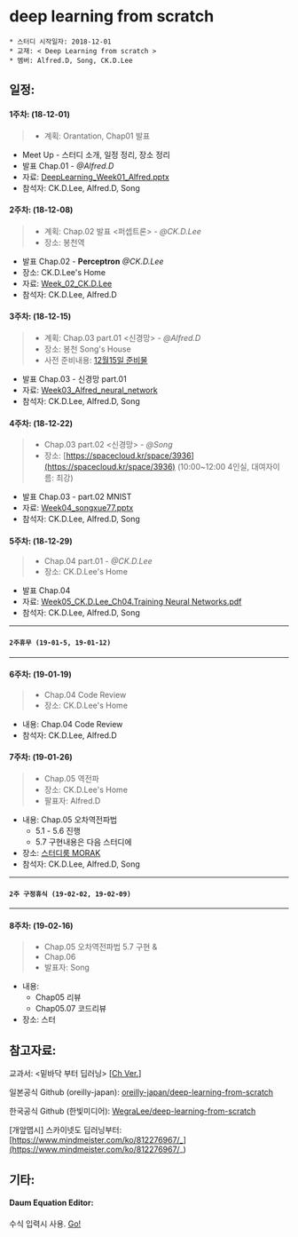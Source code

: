 # deep learning from scratch
	* 스터디 시작일자: 2018-12-01
	* 교재: < Deep Learning from scratch >
	* 멤버: Alfred.D, Song, CK.D.Lee 
	
## 일정:

#### 1주차:  (18-12-01)
> - 계획: Orantation, Chap01 발표

- Meet Up - 스터디 소개, 일정 정리, 장소 정리
- 발표 Chap.01  - *@Alfred.D*
- 자료: [DeepLearning_Week01_Alfred.pptx](/presentation/DeepLearning_Week01_Alfred.pptx)
- 참석자: CK.D.Lee, Alfred.D, Song

#### 2주차: (18-12-08)
> - 계획: Chap.02 발표 <퍼셉트론> - *@CK.D.Lee*
> - 장소: 봉천역 

- 발표 Chap.02 - **Perceptron** *@CK.D.Lee*
- 장소: CK.D.Lee's Home
- 자료: [Week_02_CK.D.Lee](/presentation/Week_02_CK.D.Lee_Perceptron%20Algorithm.pdf)
- 참석자: CK.D.Lee, Alfred.D

#### 3주차: (18-12-15)
> - 계획: Chap.03 part.01 <신경망> - *@Alfred.D*
> - 장소: 봉천 Song's House
> - 사전 준비내용: [12월15일 준비물](/boards/12-15_homework.md)

- 발표 Chap.03 - 신경망 part.01
- 자료: [Week03_Alfred_neural_network](/presentations/Week03_Alfred_neural_network.pptx)
- 참석자: CK.D.Lee, Alfred.D, Song

#### 4주차: (18-12-22)
> - Chap.03 part.02 <신경망> - *@Song*
> - 장소: [https://spacecloud.kr/space/3936](https://spacecloud.kr/space/3936) (10:00~12:00 4인실, 대여자이름: 최강) 

- 발표 Chap.03 - part.02 MNIST
- 자료: [Week04_songxue77.pptx](/presentations/Week04_songxue77.pptx)
- 참석자: CK.D.Lee, Alfred.D, Song

#### 5주차: (18-12-29)
> - Chap.04 part.01 - *@CK.D.Lee*
> - 장소: CK.D.Lee's Home

- 발표 Chap.04 
- 자료: [Week05_CK.D.Lee_Ch04.Training Neural Networks.pdf](/presentations/Week05_CK.D.Lee_Ch04_Training_Neural_Networks)
- 참석자: CK.D.Lee, Alfred.D, Song

---
#### `2주휴무 (19-01-5, 19-01-12)`
---

#### 6주차: (19-01-19)
> - Chap.04 Code Review
> - 장소: CK.D.Lee's Home

- 내용: Chap.04 Code Review
- 참석자: CK.D.Lee, Alfred.D

#### 7주차: (19-01-26)
> - Chap.05 역전파
> - 장소: CK.D.Lee's Home
> - 팔표자: Alfred.D

- 내용: Chap.05 오차역전파법
	- 5.1 - 5.6 진행
	- 5.7 구현내용은 다음 스터디에
- 장소: [스터디룸 MORAK](https://spacecloud.kr/space/15621?b=b)
- 참석자: CK.D.Lee, Alfred.D, Song

---
#### `2주 구정휴식 (19-02-02, 19-02-09)`
---

#### 8주차: (19-02-16)
> - Chap.05 오차역전파법 5.7 구현 &
> - Chap.06
> - 발표자: Song

- 내용: 
    - Chap05 리뷰
    - Chap05.07 코드리뷰
- 장소: 스터


## 참고자료:

교과서: <밑바닥 부터 딥러닝> [[Ch Ver.](/files/book_from_scratch_.pdf)]

일본공식 Github (oreilly-japan): [oreilly-japan/deep-learning-from-scratch](https://github.com/oreilly-japan/deep-learning-from-scratch)

한국공식 Github (한빛미디어): [WegraLee/deep-learning-from-scratch](https://github.com/WegraLee/deep-learning-from-scratch)

[개앞맵시] 스카이넷도 딥러닝부터: [https://www.mindmeister.com/ko/812276967/_](https://www.mindmeister.com/ko/812276967/_)

## 기타: 
#### Daum Equation Editor:

수식 입력시 사용. [Go!](http://s1.daumcdn.net/editor/fp/service_nc/pencil/Pencil_chromestore.html)

